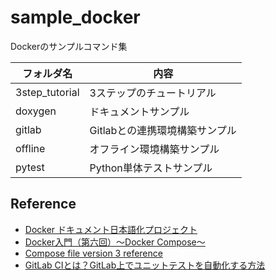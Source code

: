 # sample_docker
Dockerのサンプルコマンド集


| フォルダ名 | 内容 |
| --- | --- |
| 3step_tutorial | 3ステップのチュートリアル |
| doxygen | ドキュメントサンプル |
| gitlab | Gitlabとの連携環境構築サンプル |
| offline | オフライン環境構築サンプル |
| pytest | Python単体テストサンプル |

## Reference

* [Docker ドキュメント日本語化プロジェクト](https://docs.docker.jp/)
* [Docker入門（第六回）〜Docker Compose〜](https://knowledge.sakura.ad.jp/16862/)
* [Compose file version 3 reference](https://docs.docker.com/compose/compose-file/compose-file-v3/)
* [GitLab CIとは？GitLab上でユニットテストを自動化する方法](https://techblog.nhn-techorus.com/archives/12531)